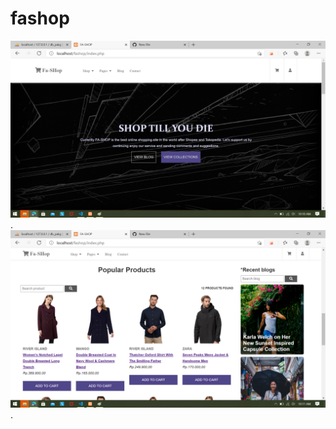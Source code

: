 # fashop
![alt text for screen readers](1.png "Views").
![alt text for screen readers](2.png "Views").

